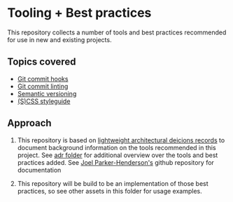 # Tooling + Best practices

This repository collects a number of tools and best practices recommended for use in new and existing projects.

## Topics covered

- [Git commit hooks](./docs/git-commit-hooks)
- [Git commit linting](./docs/git-commit-linting)
- [Semantic versioning](./docs/semantic-versioning)
- [(S)CSS styleguide](./docs/css-styleguide)

## Approach

1. This repository is based on [lightweight architectural deicions records](docs/adr) to document background information on the tools recommended in this project.
See [adr folder](docs/adr) for additional overview over the tools and best practices added.
See [Joel Parker-Henderson's](https://github.com/joelparkerhenderson/architecture_decision_record) github repository for documentation

2. This repository will be build to be an implementation of those best practices, so see other assets in this folder for usage examples.
